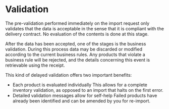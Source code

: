 # Validation

The pre-validation performed immediately on the import request only validates that the data is acceptable in the sense that it is compliant with the delivery contract. No evaluation of the contents is done at this stage.

After the data has been accepted, one of the stages is the business validation. During this process data may be discarded or modified according to the current business rules. Any products that violate a business rule will be rejected, and the details concerning this event is retrievable using the receipt.

This kind of delayed validation offers two important benefits:

* Each product is evaluated individually
This allows for a complete inventory validation, as opposed to an import that halts on the first error.
* Detailed validation messages allow for self-help
Failed products have already been identified and can be amended by you for re-import.